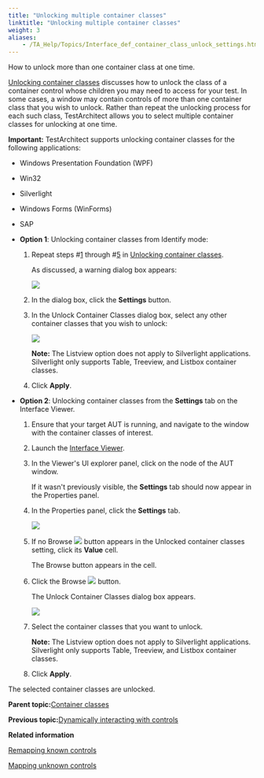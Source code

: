 ```yaml
--- 
title: "Unlocking multiple container classes"
linktitle: "Unlocking multiple container classes"
weight: 3
aliases: 
    - /TA_Help/Topics/Interface_def_container_class_unlock_settings.html
---
```


How to unlock more than one container class at one time.

[Unlocking container classes](Interface_def_container_class_unlock.html) discusses how to unlock the class of a container control whose children you may need to access for your test. In some cases, a window may contain controls of more than one container class that you wish to unlock. Rather than repeat the unlocking process for each such class, TestArchitect allows you to select multiple container classes for unlocking at one time.

**Important:** TestArchitect supports unlocking container classes for the following applications:

-   Windows Presentation Foundation \(WPF\)
-   Win32
-   Silverlight
-   Windows Forms \(WinForms\)
-   SAP

-   **Option 1**: Unlocking container classes from Identify mode:

    1.  Repeat steps \#[1](Interface_def_container_class_unlock.html#step_fwb_rb1_1l) through \#[5](Interface_def_container_class_unlock.html#step_qpb_sb1_1l) in [Unlocking container classes](Interface_def_container_class_unlock.html).

        As discussed, a warning dialog box appears:

        ![](/images//Images/unlock_container_classes_warning_dialog.png)

    2.  In the dialog box, click the **Settings** button.

    3.  In the Unlock Container Classes dialog box, select any other container classes that you wish to unlock:

        ![](/images//Images/unlock_container_classes_setting.png)

        **Note:** The Listview option does not apply to Silverlight applications. Silverlight only supports Table, Treeview, and Listbox container classes.

    4.  Click **Apply**.

-   **Option 2**: Unlocking container classes from the **Settings** tab on the Interface Viewer.

    1.  Ensure that your target AUT is running, and navigate to the window with the container classes of interest.

    2.  Launch the [Interface Viewer](Interface_def_Viewer_Starting.html).

    3.  In the Viewer's UI explorer panel, click on the node of the AUT window.

        If it wasn't previously visible, the **Settings** tab should now appear in the Properties panel.

    4.  In the Properties panel, click the **Settings** tab.

        ![](/images//Images/unlock_container_classes_interface_viewer_settings.png)

    5.  If no Browse ![](/images//Images/btn.browse-ellipsis.03.png) button appears in the Unlocked container classes setting, click its **Value** cell.

        The Browse button appears in the cell.

    6.  Click the Browse ![](/images//Images/btn.browse-ellipsis.03.png) button.

        The Unlock Container Classes dialog box appears.

        ![](/images//Images/unlock_container_classes_setting.png)

    7.  Select the container classes that you want to unlock.

        **Note:** The Listview option does not apply to Silverlight applications. Silverlight only supports Table, Treeview, and Listbox container classes.

    8.  Click **Apply**.


The selected container classes are unlocked.

**Parent topic:**[Container classes](/TA_Help/Topics/Interface_def_container_class.html)

**Previous topic:**[Dynamically interacting with controls](/TA_Help/Topics/Container_class_click_control_dynamically.html)

**Related information**  


[Remapping known controls](/TA_Help/Topics/Mapping_known_controls.html)

[Mapping unknown controls](/TA_Help/Topics/Mapping_unknown_controls.html)

